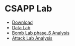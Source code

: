 # CSAPP Lab

- [Download](https://csapp.cs.cmu.edu/3e/labs.html)
- [Data Lab](./datalab-handout/bits.c)
- [Bomb Lab phase_6 Analysis](./bomb/solve.md)
- [Attack Lab Analysis](./attack-lab/solve.md)